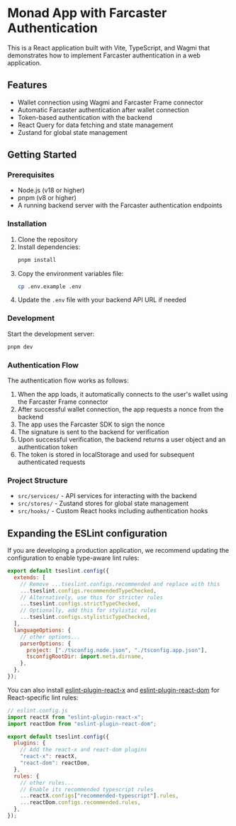 # Monad App with Farcaster Authentication

This is a React application built with Vite, TypeScript, and Wagmi that demonstrates how to implement Farcaster authentication in a web application.

## Features

- Wallet connection using Wagmi and Farcaster Frame connector
- Automatic Farcaster authentication after wallet connection
- Token-based authentication with the backend
- React Query for data fetching and state management
- Zustand for global state management

## Getting Started

### Prerequisites

- Node.js (v18 or higher)
- pnpm (v8 or higher)
- A running backend server with the Farcaster authentication endpoints

### Installation

1. Clone the repository
2. Install dependencies:
   ```bash
   pnpm install
   ```
3. Copy the environment variables file:
   ```bash
   cp .env.example .env
   ```
4. Update the `.env` file with your backend API URL if needed

### Development

Start the development server:

```bash
pnpm dev
```

### Authentication Flow

The authentication flow works as follows:

1. When the app loads, it automatically connects to the user's wallet using the Farcaster Frame connector
2. After successful wallet connection, the app requests a nonce from the backend
3. The app uses the Farcaster SDK to sign the nonce
4. The signature is sent to the backend for verification
5. Upon successful verification, the backend returns a user object and an authentication token
6. The token is stored in localStorage and used for subsequent authenticated requests

### Project Structure

- `src/services/` - API services for interacting with the backend
- `src/stores/` - Zustand stores for global state management
- `src/hooks/` - Custom React hooks including authentication hooks

## Expanding the ESLint configuration

If you are developing a production application, we recommend updating the configuration to enable type-aware lint rules:

```js
export default tseslint.config({
  extends: [
    // Remove ...tseslint.configs.recommended and replace with this
    ...tseslint.configs.recommendedTypeChecked,
    // Alternatively, use this for stricter rules
    ...tseslint.configs.strictTypeChecked,
    // Optionally, add this for stylistic rules
    ...tseslint.configs.stylisticTypeChecked,
  ],
  languageOptions: {
    // other options...
    parserOptions: {
      project: ["./tsconfig.node.json", "./tsconfig.app.json"],
      tsconfigRootDir: import.meta.dirname,
    },
  },
});
```

You can also install [eslint-plugin-react-x](https://github.com/Rel1cx/eslint-react/tree/main/packages/plugins/eslint-plugin-react-x) and [eslint-plugin-react-dom](https://github.com/Rel1cx/eslint-react/tree/main/packages/plugins/eslint-plugin-react-dom) for React-specific lint rules:

```js
// eslint.config.js
import reactX from "eslint-plugin-react-x";
import reactDom from "eslint-plugin-react-dom";

export default tseslint.config({
  plugins: {
    // Add the react-x and react-dom plugins
    "react-x": reactX,
    "react-dom": reactDom,
  },
  rules: {
    // other rules...
    // Enable its recommended typescript rules
    ...reactX.configs["recommended-typescript"].rules,
    ...reactDom.configs.recommended.rules,
  },
});
```
